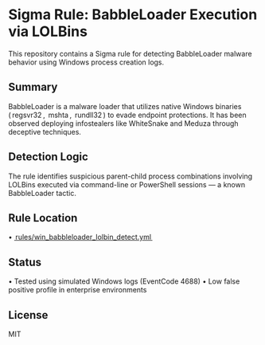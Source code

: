 # Sigma Rule: BabbleLoader Execution via LOLBins

This repository contains a Sigma rule for detecting BabbleLoader malware behavior using Windows process creation logs.

## Summary

BabbleLoader is a malware loader that utilizes native Windows binaries (⁠ regsvr32 ⁠, ⁠ mshta ⁠, ⁠ rundll32 ⁠) to evade endpoint protections. It has been observed deploying infostealers like WhiteSnake and Meduza through deceptive techniques.

## Detection Logic

The rule identifies suspicious parent-child process combinations involving LOLBins executed via command-line or PowerShell sessions — a known BabbleLoader tactic.

## Rule Location

•⁠  ⁠[⁠ rules/win_babbleloader_lolbin_detect.yml ⁠](rules/win_babbleloader_lolbin_detect.yml)

## Status

•⁠  ⁠Tested using simulated Windows logs (EventCode 4688)
•⁠  ⁠Low false positive profile in enterprise environments

## License

MIT
